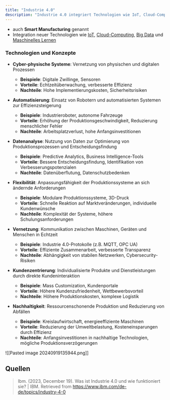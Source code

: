 ```yaml
---
title: "Industrie 4.0"
description: "Industrie 4.0 integriert Technologien wie IoT, Cloud-Computing und maschinelles Lernen in die Fertigung. Sie ermöglicht cyber-physische Systeme, Automatisierung und datenbasierte Entscheidungen für effizientere Produktion."
---
```


- auch **Smart Manufacturing** genannt
- Integration neuer Technologien wie [IoT](/open-fidup/lerninhalte/iot), [Cloud-Computing](/open-fidup/lerninhalte/cloud-computing), [Big Data](/open-fidup/lerninhalte/big-data) und [Maschinelles Lernen](/open-fidup/lerninhalte/maschinelles-lernen)

### Technologien und Konzepte
- **Cyber-physische Systeme**: Vernetzung von physischen und digitalen Prozessen
  - **Beispiele**: Digitale Zwillinge, Sensoren
  - **Vorteile**: Echtzeitüberwachung, verbesserte Effizienz
  - **Nachteile**: Hohe Implementierungskosten, Sicherheitsrisiken

- **Automatisierung**: Einsatz von Robotern und automatisierten Systemen zur Effizienzsteigerung
  - **Beispiele**: Industrieroboter, autonome Fahrzeuge
  - **Vorteile**: Erhöhung der Produktionsgeschwindigkeit, Reduzierung menschlicher Fehler
  - **Nachteile**: Arbeitsplatzverlust, hohe Anfangsinvestitionen

- **Datenanalyse**: Nutzung von Daten zur Optimierung von Produktionsprozessen und Entscheidungsfindung
  - **Beispiele**: Predictive Analytics, Business Intelligence-Tools
  - **Vorteile**: Bessere Entscheidungsfindung, Identifikation von Verbesserungspotenzialen
  - **Nachteile**: Datenüberflutung, Datenschutzbedenken

- **Flexibilität**: Anpassungsfähigkeit der Produktionssysteme an sich ändernde Anforderungen
  - **Beispiele**: Modulare Produktionssysteme, 3D-Druck
  - **Vorteile**: Schnelle Reaktion auf Marktveränderungen, individuelle Kundenwünsche
  - **Nachteile**: Komplexität der Systeme, höhere Schulungsanforderungen

- **Vernetzung**: Kommunikation zwischen Maschinen, Geräten und Menschen in Echtzeit
  - **Beispiele**: Industrie 4.0-Protokolle (z.B. MQTT, OPC UA)
  - **Vorteile**: Effiziente Zusammenarbeit, verbesserte Transparenz
  - **Nachteile**: Abhängigkeit von stabilen Netzwerken, Cybersecurity-Risiken

- **Kundenzentrierung**: Individualisierte Produkte und Dienstleistungen durch direkte Kundeninteraktion
  - **Beispiele**: Mass Customization, Kundenportale
  - **Vorteile**: Höhere Kundenzufriedenheit, Wettbewerbsvorteil
  - **Nachteile**: Höhere Produktionskosten, komplexe Logistik

- **Nachhaltigkeit**: Ressourcenschonende Produktion und Reduzierung von Abfällen
  - **Beispiele**: Kreislaufwirtschaft, energieeffiziente Maschinen
  - **Vorteile**: Reduzierung der Umweltbelastung, Kosteneinsparungen durch Effizienz
  - **Nachteile**: Anfangsinvestitionen in nachhaltige Technologien, mögliche Produktionsverzögerungen

![[Pasted image 20240919135944.png]]

## Quellen

> Ibm. (2023, December 19). Was ist Industrie 4.0 und wie funktioniert sie? | IBM. Retrieved from https://www.ibm.com/de-de/topics/industry-4-0
